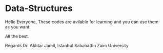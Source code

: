 # Data-Structures
Hello Everyone,
These codes are avilable for learning and you can use them as you want.

All the best.

Regards
Dr. Akhtar Jamil,
Istanbul Sabahattin Zaim University
